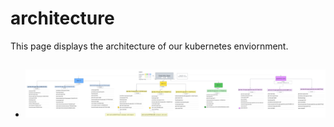 # architecture

This page displays the architecture of our kubernetes enviornment.

##

- ![Collection Matrix](assets/kubernetes_architecture.png)
